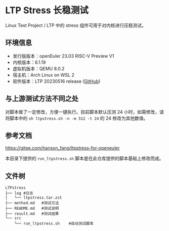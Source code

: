 # LTP Stress 长稳测试

Linux Test Project / LTP 中的 stress 组件可用于对内核进行压稳测试。

## 环境信息

- 发行版版本：openEuler 23.03 RISC-V Preview V1
- 内核版本：6.1.19
- 虚拟机版本：QEMU 8.0.2
- 宿主机：Arch Linux on WSL 2
- 软件版本：LTP 20230516 release ([GitHub](https://github.com/linux-test-project/ltp/releases/tag/20230516))

## 与上游测试方法不同之处

对脚本做了一定修改，方便一键执行。目前脚本默认压测 24 小时，如需修改，请将脚本中的 `sh ltpstress.sh -n -m 512 -t 24` 的 24 修改为其他数值。

## 参考文档

https://gitee.com/hanson_fang/ltpstress-for-openeuler

本目录下提供的 `run_ltpstress.sh` 脚本是在此仓库提供的脚本基础上修改而成。

## 文件树

```
LTPstress
├── log #日志
│   └── ltpstress.tar.zst
├── method.md   #测试方法
├── README.md   #测试说明
├── result.md   #测试结果
└── src
    └── run_ltpstress.sh    #自动测试脚本
```